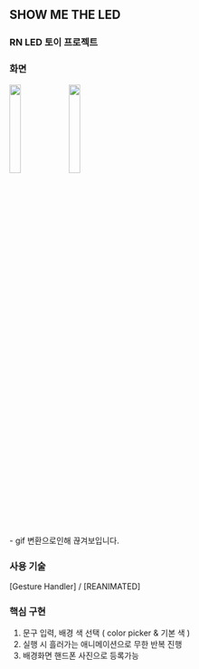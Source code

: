 ## SHOW ME THE LED

### RN LED 토이 프로젝트

### 화면
<p>
<img src="https://github.com/user-attachments/assets/60e33cf3-ae50-452c-9ea3-6d830e176a30" width="20%" />
<img src="https://github.com/user-attachments/assets/cc1bd356-d7f1-4376-beaa-7b94d62b70b5" width="20%" />
</p>
- gif 변환으로인해 끊겨보입니다.

### 사용 기술
[Gesture Handler] / [REANIMATED]

### 핵심 구현
1. 문구 입력, 배경 색 선택 ( color picker & 기본 색 )
2. 실행 시 흘러가는 애니메이션으로 무한 반복 진행
3. 배경화면 핸드폰 사진으로 등록가능

